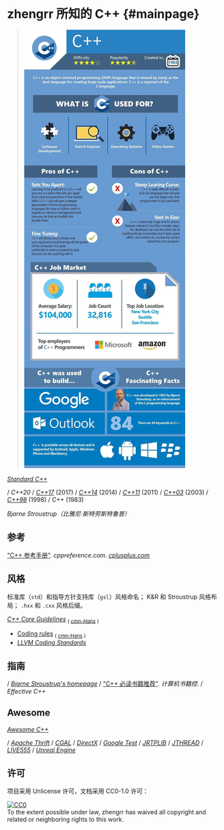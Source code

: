# zhengrr 所知的 C++                                                 {#mainpage}

> [![Should You Learn Python, C, or Ruby to Be a Top Coder?](./README-IMG.jpg)](https://byrslf.co/188a5bdc9f54 "Should You Learn Python, C, or Ruby to Be a Top Coder?")

[*Standard C++*](https://isocpp.org)

/ *C++20*
/ [*C++17*](https://iso.org/standard/68564.html) (2017)
/ [*C++14*](https://iso.org/standard/64029.html) (2014)
/ [*C++11*](https://iso.org/standard/50372.html) (2011)
/ [*C++03*](https://iso.org/standard/38110.html) (2003)
/ [*C++98*](https://iso.org/standard/25845.html) (1998)
/ *C++* (1983)

*Bjarne Stroustrup（比雅尼·斯特劳斯特鲁普）*

## 参考

["C++ 参考手册"](https://zh.cppreference.com/w/cpp). *cppreference.com*.
[*cplusplus.com*](http://cplusplus.com)

## 风格

标准库（`std`）和指导方针支持库（`gsl`）风格命名；
K&R 和 Stroustrup 风格布局；
`.hxx` 和 `.cxx` 风格后缀。

[*C++ Core Guidelines*](https://isocpp.github.io/CppCoreGuidelines/) <sub>(
    [*cmn-Hans*](https://github.com/lynnboy/CppCoreGuidelines-zh-CN) )</sub>
*   [Coding rules](https://isocpp.github.io/CppCoreGuidelines/CppCoreGuidelines#SS-rules) <sub>(
        [cmn-Hans](https://github.com/lynnboy/CppCoreGuidelines-zh-CN/blob/master/CppCoreGuidelines-zh-CN.md#SS-rules) )</sub>
*   [*LLVM Coding Standards*](https://llvm.org/docs/CodingStandards.html)

## 指南

/ [*Bjarne Stroustrup's homepage*](http://stroustrup.com/)
/ ["C++ 必读书籍推荐"](http://bestcbooks.com/recommended-cpp-books/). *计算机书籍控*.
/ *Effective C++*

## Awesome

[*Awesome C++*](https://fffaraz.github.io/awesome-cpp/)

/ [*Apache Thrift*](https://thrift.apache.org/)
/ [*CGAL*](https://cgal.org/)
/ [*DirectX*](https://docs.microsoft.com/windows/desktop/directx)
/ [*Google Test*](https://github.com/google/googletest)
/ [*JRTPLIB*](https://research.edm.uhasselt.be/jori/page/CS/Jrtplib.html)
/ [*JTHREAD*](https://research.edm.uhasselt.be/jori/page/CS/Jthread.html)
/ [*LIVE555*](http://live555.com/)
/ [*Unreal Engine*](https://unrealengine.com/)

## 许可

项目采用 Unlicense 许可，文档采用 CC0-1.0 许可：

<p xmlns:dct="https://purl.org/dc/terms/">
  <a rel="license"
     href="https://creativecommons.org/publicdomain/zero/1.0/">
    <img src="https://licensebuttons.net/p/zero/1.0/88x31.png" style="border-style: none;" alt="CC0" />
  </a>
  <br />
  To the extent possible under law,
  <span resource="[_:publisher]" rel="dct:publisher">
    <span property="dct:title">zhengrr</span></span>
  has waived all copyright and related or neighboring rights to this work.
</p>
